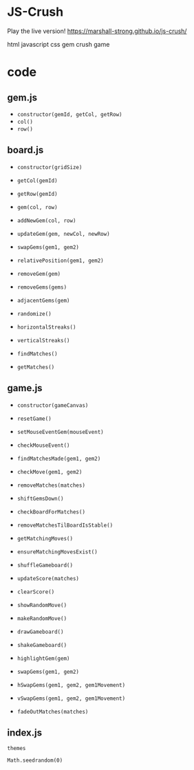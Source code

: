 # JS-Crush

Play the live version!
https://marshall-strong.github.io/js-crush/

html javascript css gem crush game

# code

## gem.js

- `constructor(gemId, getCol, getRow)`
- `col()`
- `row()`

## board.js

- `constructor(gridSize)`

- `getCol(gemId)`
- `getRow(gemId)`
- `gem(col, row)`

- `addNewGem(col, row)`

- `updateGem(gem, newCol, newRow)`

- `swapGems(gem1, gem2)`

- `relativePosition(gem1, gem2)`

- `removeGem(gem)`
- `removeGems(gems)`

- `adjacentGems(gem)`

- `randomize()`

- `horizontalStreaks()`
- `verticalStreaks()`
- `findMatches()`
- `getMatches()`

## game.js

- `constructor(gameCanvas)`

- `resetGame()`

- `setMouseEventGem(mouseEvent)`
- `checkMouseEvent()`

- `findMatchesMade(gem1, gem2)`
- `checkMove(gem1, gem2)`

- `removeMatches(matches)`
- `shiftGemsDown()`
- `checkBoardForMatches()`
- `removeMatchesTilBoardIsStable()`
- `getMatchingMoves()`
- `ensureMatchingMovesExist()`
- `shuffleGameboard()`

- `updateScore(matches)`
- `clearScore()`

- `showRandomMove()`
- `makeRandomMove()`

- `drawGameboard()`
- `shakeGameboard()`
- `highlightGem(gem)`
- `swapGems(gem1, gem2)`
- `hSwapGems(gem1, gem2, gem1Movement)`
- `vSwapGems(gem1, gem2, gem1Movement)`
- `fadeOutMatches(matches)`

## index.js

`themes`

`Math.seedrandom(0)`
